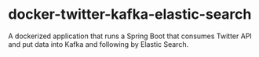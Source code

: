 # docker-twitter-kafka-elastic-search
A dockerized application that runs a Spring Boot that consumes Twitter API and put data into Kafka and following by Elastic Search.
